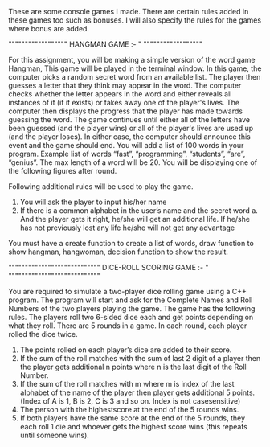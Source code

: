 These are some console games I made. There are certain rules added in these games too such as bonuses.
I will also specify the rules for the games where bonus are added.


""""""""""""""""""
HANGMAN GAME :-  "
""""""""""""""""""

For this assignment, you will be making a simple version of the word game Hangman, This game
will be played in the terminal window. In this game, the computer picks a random secret word
from an available list. The player then guesses a letter that they think may appear in the word.
The computer checks whether the letter appears in the word and either reveals all instances of
it (if it exists) or takes away one of the player's lives. The computer then displays the progress
that the player has made towards guessing the word. The game continues until either all of the
letters have been guessed (and the player wins) or all of the player's lives are used up (and the
player loses). In either case, the computer should announce this event and the game should end.
You will add a list of 100 words in your program.
Example list of words “fast”, “programming”, “students”, “are”, “genius”. The max length of a
word will be 20.
You will be displaying one of the following figures after round.

Following additional rules will be used to play the game.
1. You will ask the player to input his/her name
2. If there is a common alphabet in the user’s name and the secret word
a. And the player gets it right, he/she will get an additional life. If he/she has not
previously lost any life he/she will not get any advantage

You must have a create function to create a list of words, draw function to show hangman, hangwoman,
decision function to show the result.


""""""""""""""""""""""""""""
DICE-ROLL SCORING GAME :-  "
""""""""""""""""""""""""""""

You are required to simulate a two-player dice rolling game using a C++ program. The program will
start and ask for the Complete Names and Roll Numbers of the two players playing the game. The
game has the following rules.
The players roll two 6-sided dice each and get points depending on what they roll. There are 5 rounds
in a game. In each round, each player rolled the dice twice.
1. The points rolled on each player’s dice are added to their score.
2. If the sum of the roll matches with the sum of last 2 digit of a player then the player gets
additional n points where n is the last digit of the Roll Number.
3. If the sum of the roll matches with m where m is index of the last alphabet of the name of
the player then player gets additional 5 points. (Index of A is 1, B is 2, C is 3 and so on. Index is
not casesensitive)
5. The person with the highestscore at the end of the 5 rounds wins.
6. If both players have the same score at the end of the 5 rounds, they each roll 1 die and
whoever gets the highest score wins (this repeats until someone wins).




